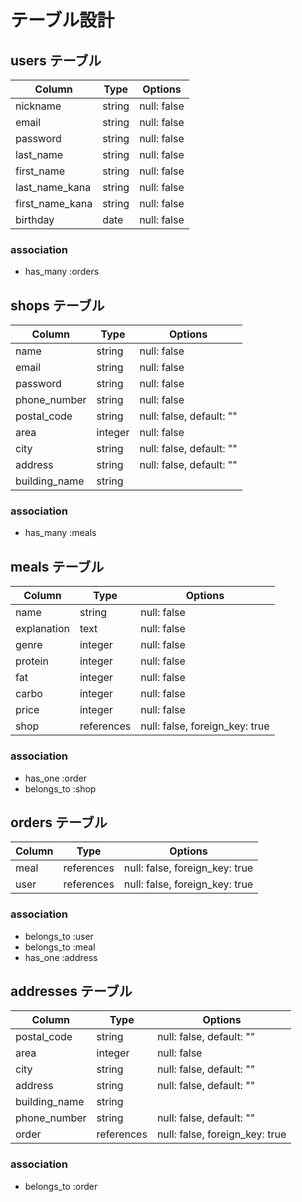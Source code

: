 # テーブル設計

## users テーブル
| Column          | Type   | Options     |
| --------------- | ------ | ----------- |
| nickname        | string | null: false |
| email           | string | null: false |
| password        | string | null: false |
| last_name       | string | null: false |
| first_name      | string | null: false |
| last_name_kana  | string | null: false |
| first_name_kana | string | null: false |
| birthday        | date   | null: false |

### association
- has_many :orders

## shops テーブル
| Column        | Type    | Options                  |
| ------------- | ------- | ------------------------ |
| name          | string  | null: false              |
| email         | string  | null: false              |
| password      | string  | null: false              |
| phone_number  | string  | null: false              |
| postal_code   | string  | null: false, default: "" |
| area          | integer | null: false              |
| city          | string  | null: false, default: "" |
| address       | string  | null: false, default: "" |
| building_name | string  |                          |

### association
- has_many :meals

## meals テーブル
| Column      | Type       | Options                        |
| ----------- | ---------- | ------------------------------ |
| name        | string     | null: false                    |
| explanation | text       | null: false                    |
| genre       | integer    | null: false                    |
| protein     | integer    | null: false                    |
| fat         | integer    | null: false                    |
| carbo       | integer    | null: false                    |
| price       | integer    | null: false                    |
| shop        | references | null: false, foreign_key: true |


### association
- has_one :order
- belongs_to :shop

## orders テーブル
| Column | Type        | Options                        |
| ------ | ----------- | ------------------------------ |
| meal   | references  | null: false, foreign_key: true |
| user   | references  | null: false, foreign_key: true |

### association
- belongs_to :user
- belongs_to :meal
- has_one :address

## addresses テーブル
| Column         | Type       | Options                        |
| ------------- | -----------| ------------------------------ |
| postal_code   | string     | null: false, default: ""       |
| area          | integer    | null: false                    |
| city          | string     | null: false, default: ""       |
| address       | string     | null: false, default: ""       |
| building_name | string     |                                |
| phone_number  | string     | null: false, default: ""       |
| order         | references | null: false, foreign_key: true |

### association
- belongs_to :order